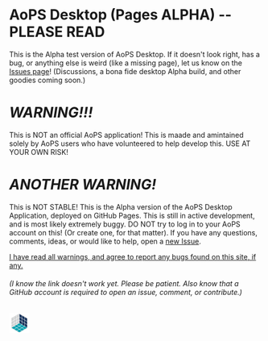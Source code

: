 # AoPS Desktop (Pages ALPHA) -- PLEASE READ
This is the Alpha test version of AoPS Desktop. If it doesn't look right, has a bug, or anything else is weird (like a missing page), let us know on the [Issues page](https://github.com/darkwater4213/aops-desktop/issues/new)! (Discussions, a bona fide desktop Alpha build, and other goodies coming soon.)

# _WARNING!!!_
This is NOT an official AoPS application! This is maade and amintained solely by AoPS users who have volunteered to help develop this. USE AT YOUR OWN RISK!

# _ANOTHER WARNING!_
This is NOT STABLE! This is the Alpha version of the AoPS Desktop Application, deployed on GitHub Pages. This is still in active development, and is most likely extremely buggy. DO NOT try to log in to your AoPS account on this! (Or create one, for that matter). If you have any questions, comments, ideas, or would like to help, open a [new Issue](https://github.com/darkwater4213/aops-desktop/issues/new). 

[I have read all warnings, and agree to report any bugs found on this site, if any.](https://darkwater4213.github.io/aops-desktop/source-aops-com.html)
###### (I know the link doesn't work yet. Please be patient. Also know that a GitHub account is required to open an issue, comment, or contribute.)
![Loading, please wait...](https://raw.githubusercontent.com/darkwater4213/aops-desktop/main/logo-loading.gif)
<!---- Or you can PM one of us on AoPS. Just don't expect a fast respone; we can be quite inactive at times. ----> 
<!---- # What is AoPS Desktop?
AoPS desktop is a volunteer-led, user-made platform for Art of Problem Solving. Except that it has a completely revamped homepage, better (customizable!) GUI, and all sorts of other goodies. The original site can be found at [AoPS.com](https://artofproblemsolving.com) ---->
